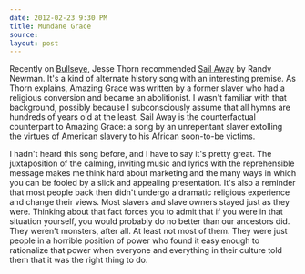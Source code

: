 ```yaml
---
date: 2012-02-23 9:30 PM
title: Mundane Grace
source:
layout: post
---
```


Recently on [Bullseye][], Jesse Thorn recommended [Sail Away][] by Randy
Newman. It's a kind of alternate history song with an interesting
premise. As Thorn explains, Amazing Grace was written by a former slaver
who had a religious conversion and became an abolitionist. I wasn't
familiar with that background, possibly because I subconsciously assume
that all hymns are hundreds of years old at the least. Sail Away is the
counterfactual counterpart to Amazing Grace: a song by an unrepentant
slaver extolling the virtues of American slavery to his African
soon-to-be victims.

I hadn't heard this song before, and I have to say it's pretty great.
The juxtaposition of the calming, inviting music and lyrics with the
reprehensible message makes me think hard about marketing and the many
ways in which you can be fooled by a slick and appealing presentation.
It's also a reminder that most people back then didn't undergo a
dramatic religious experience and change their views. Most slavers and
slave owners stayed just as they were. Thinking about that fact forces
you to admit that if you were in that situation yourself, you would
probably do no better than our ancestors did. They weren't monsters,
after all. At least not most of them. They were just people in a
horrible position of power who found it easy enough to rationalize that
power when everyone and everything in their culture told them that it
was the right thing to do.

[Bullseye]: http://www.maximumfun.org/bullseye/bullseye-jesse-thorn-rap-recommendations-tim-eric-cartoonist-roz-chast-and-gods-favorite-th
[Sail Away]: http://www.youtube.com/watch?v=chaP4MCXp4w
